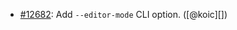* [#12682](https://github.com/rubocop/rubocop/issues/12682): Add `--editor-mode` CLI option. ([@koic][])

